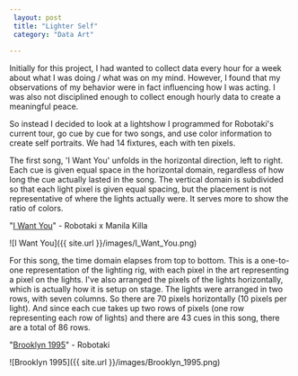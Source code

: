 ```yaml
---
 layout: post
 title: "Lighter Self"
 category: "Data Art"
 
---
```


Initially for this project, I had wanted to collect data every hour for a week about what I was doing / what was on my mind. However, I found that my observations of my behavior were in fact influencing how I was acting. I was also not disciplined enough to collect enough hourly data to create a meaningful peace. 

So instead I decided to look at a lightshow I programmed for Robotaki's current tour, go cue by cue for two songs, and use color information to create self portraits. We had 14 fixtures, each with ten pixels. 

The first song, 'I Want You' unfolds in the horizontal direction, left to right. Each cue is given equal space in the horizontal domain, regardless of how long the cue actually lasted in the song. The vertical domain is subdivided so that each light pixel is given equal spacing, but the placement is not representative of where the lights actually were. It serves more to show the ratio of colors. 

"[I Want You](https://open.spotify.com/album/3S24p6pOA7aNPDWN0DAWm9)" - Robotaki x Manila Killa

![I Want You]({{ site.url }}/images/I_Want_You.png)

For this song, the time domain elapses from top to bottom. This is a one-to-one representation of the lighting rig, with each pixel in the art representing a pixel on the lights. I've also arranged the pixels of the lights horizontally, which is actually how it is setup on stage. The lights were arranged in two rows, with seven columns. So there are 70 pixels horizontally (10 pixels per light). And since each cue takes up two rows of pixels (one row representing each row of lights) and there are 43 cues in this song, there are a total of 86 rows. 

"[Brooklyn 1995](https://open.spotify.com/album/4I0I1NAlhZOkrMUtEeficA)" - Robotaki


![Brooklyn 1995]({{ site.url }}/images/Brooklyn_1995.png)












